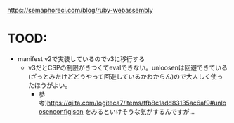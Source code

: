 https://semaphoreci.com/blog/ruby-webassembly

# TOOD:

- manifest v2で実装しているのでv3に移行する
  - v3だとCSPの制限がきつくてevalできない。unloosenは回避できている(ざっとみたけどどうやって回避しているかわからん)ので大人しく使ったほうがよい。
    - 参考)https://qiita.com/logiteca7/items/ffb8c1add83135ac6af9#unloosenconfigjson をみるといけそうな気がするんですが…
